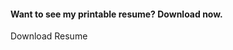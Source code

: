 <!-- DOWNLOAD CV-->
<div class="row">
	<div class="col-md-12">
		<div class="callOut-box item_top">
			<div class="content">
				<h4 class="uppercase">
					Want to see my printable resume? Download now.
				</h4>
			</div>
			<div class="button">
				<a class="btn bt-default btn-fill"><i class="fa fa-cloud-download"></i> Download Resume</a>
			</div>
		</div>
		<div>
		</div>
		<!-- END DOWNLOAD CV-->
	</div>
</div>